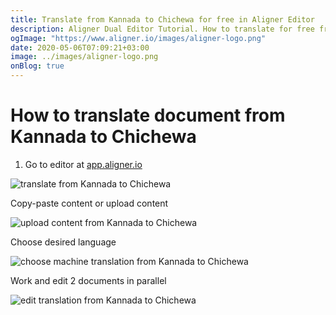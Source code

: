 ```yaml
---
title: Translate from Kannada to Chichewa for free in Aligner Editor
description: Aligner Dual Editor Tutorial. How to translate for free from Kannada to Chichewa. Aligner is multilingual document management platform. 
ogImage: "https://www.aligner.io/images/aligner-logo.png"
date: 2020-05-06T07:09:21+03:00
image: ../images/aligner-logo.png
onBlog: true
---
```


# How to translate document from Kannada to Chichewa

1. Go to editor at [app.aligner.io](https://app.aligner.io "Aligner App web page")

![translate from Kannada to Chichewa](../aligner-blank-editor.png "translate from Kannada to Chichewa")

Copy-paste content or upload content

![upload content from Kannada to Chichewa](../aligner-uploaded-document.png "upload content from Kannada to Chichewa")

Choose desired language

![choose machine translation from Kannada to Chichewa](../aligner-language-dropdown.png "choose machine translation from Kannada to Chichewa")

Work and edit 2 documents in parallel

![edit translation from Kannada to Chichewa](../aligner-double-sitded-editor.png "edit translation from Kannada to Chichewa")

